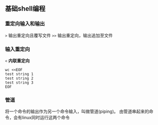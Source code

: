 ## 基础shell编程
### 重定向输入和输出
`>` 输出重定向且覆写文件
`>>` 输出重定向，输出追加至文件

### 输入重定向
`<`
**内联重定向** 
```shell
wc <<EOF
test string 1
test string 2
test string 3
EOF
```

### 管道
将一个命令的输出作为另一个命令输入，叫做管道(piping)。
由管道串起来的命令，会有linux同时运行这两个命令